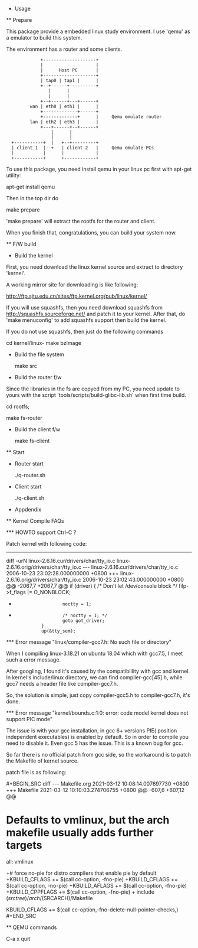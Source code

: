 
* Usage

** Prepare

This package provide a embedded linux study environment. I use 'qemu'
as a emulator to build this system.

The environment has a router and some clients.

                 +--------------------+
                 |                    |
                 |      Host PC       |
                 +--------------------+
                 | tap0 | tap1 |      |
                 +--+------+----------+
                    |      |
                    |      |
                 +--+------+---+------+
             wan | eth0 | eth1 |      |
                 +-------------+------+
                 +-------------+      |     Qemu emulate router
             lan | eth2 | eth3 |      |
                 +---+------+--+------+
                     |      |
                     |      |
      +-----------+  |   +--+---------+
      | client 1  |--+   | client 2   |     Qemu emulate PCs
      |           |      |            |
      +-----------+      +------------+



To use this package, you need install qemu in your linux pc first with
apt-get utility:

  apt-get install qemu

Then in the top dir do

  make prepare

'make prepare' will extract the rootfs for the router and client. 

When you finish that, congratulations, you can build your system now.

** F/W build

- Build the kernel

First, you need download the linux kernel source and extract to
directory 'kernel'.

A working mirror site for downloading is like following:

http://ftp.sjtu.edu.cn/sites/ftp.kernel.org/pub/linux/kernel/

If you will use squashfs, then you need download squashfs from
http://squashfs.sourceforge.net/ and patch it to your kernel. After
that, do 'make menuconfig' to add squashfs support then build the
kernel.

If you do not use squashfs, then just do the following commands

  cd kernel/linux-<version>
  make bzImage
  
- Build the file system

  make src

- Build the router f/w

Since the libraries in the fs are copyed from my PC, you need update
to yours with the script 'tools/scripts/build-glibc-lib.sh' when first
time build.

  cd rootfs; 

  make fs-router

- Build the client f/w

  make fs-client

** Start

- Router start

  ./q-router.sh

- Client start

  ./q-client.sh
  

* Appdendix

** Kernel Compile FAQs

*** HOWTO support Ctrl-C ?

Patch kernel with following code:

----------------------------------------------------------------------------------------
diff -urN linux-2.6.16.cur/drivers/char/tty_io.c linux-2.6.16.orig/drivers/char/tty_io.c
--- linux-2.6.16.cur/drivers/char/tty_io.c      2006-10-23 23:02:28.000000000 +0800
+++ linux-2.6.16.orig/drivers/char/tty_io.c     2006-10-23 23:02:43.000000000 +0800
@@ -2067,7 +2067,7 @@
                if (driver) {
                        /* Don't let /dev/console block */
                        filp->f_flags |= O_NONBLOCK;
-                       noctty = 1;
+                       /* noctty = 1; */
                        goto got_driver;
                }
                up(&tty_sem);


*** Error message "linux/compiler-gcc7.h: No such file or directory"

When I compiling linux-3.18.21 on ubuntu 18.04 which with gcc7.5, I
meet such a error message.  

After googling, I found it's caused by the compatiblility with gcc and
kernel. In kernel's include/linux directory, we can find
compiler-gcc[45].h, while gcc7 needs a header file like
compiler-gcc7.h. 

So, the solution is simple, just copy compiler-gcc5.h to
compiler-gcc7.h, it's done.

*** Error message "kernel/bounds.c:1:0: error: code model kernel does not support PIC mode"

The issue is with your gcc installation, in gcc 6+ versions PIE(
position independent executables) is enabled by default. So in order
to compile you need to disable it. Even gcc 5 has the issue. This is a
known bug for gcc.

So far there is no official patch from gcc side, so the workaround is
to patch the Makefile of kernel source.

patch file is as following:

#+BEGIN_SRC diff
--- Makefile.org	2021-03-12 10:08:14.007697730 +0800
+++ Makefile	2021-03-12 10:10:03.274706755 +0800
@@ -607,6 +607,12 @@
 # Defaults to vmlinux, but the arch makefile usually adds further targets
 all: vmlinux
 
+# force no-pie for distro compilers that enable pie by default
+KBUILD_CFLAGS += $(call cc-option, -fno-pie)
+KBUILD_CFLAGS += $(call cc-option, -no-pie)
+KBUILD_AFLAGS += $(call cc-option, -fno-pie)
+KBUILD_CPPFLAGS += $(call cc-option, -fno-pie)
+
 include $(srctree)/arch/$(SRCARCH)/Makefile
 
 KBUILD_CFLAGS	+= $(call cc-option,-fno-delete-null-pointer-checks,)
#+END_SRC

** QEMU commands

   C-a x         quit
